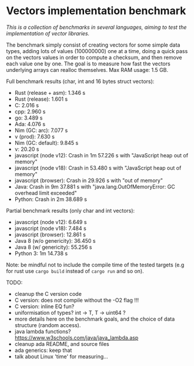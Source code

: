 # Vectors implementation benchmark

*This is a collection of benchmarks in several languages, aiming to test the implementation of vector libraries.*

The benchmark simply consist of creating vectors for some simple data types, adding lots of values (100000000) one at a time, doing a quick pass on the vectors values in order to compute a checksum, and then remove each value one by one. The goal is to measure how fast the vectors underlying arrays can realloc themselves. Max RAM usage: 1.5 GB.

Full benchmark results (char, int and 16 bytes struct vectors):

- Rust (release + asm):     1.346 s
- Rust (release):           1.601 s
- C:                        2.016 s
- cpp:                      2.960 s
- go:                       3.489 s
- Ada:                      4.076 s
- Nim (GC: arc):            7.077 s
- v (prod):                 7.630 s
- Nim (GC: default):        9.845 s
- v:                        20.20 s
- javascript (node v12):    Crash in 1m 57.226 s with "JavaScript heap out of memory"
- javascript (node v18):    Crash in 53.480 s with "JavaScript heap out of memory"
- javascript (browser):     Crash in 29.926 s with "out of memory"
- Java:                     Crash in 9m 37.881 s with "java.lang.OutOfMemoryError: GC overhead limit exceeded"
- Python:                   Crash in 2m 38.689 s

Partial benchmark results (only char and int vectors):

- javascript (node v12):    6.649 s
- javascript (node v18):    7.484 s
- javascript (browser):     12.861 s
- Java 8 (w/o genericity):  36.450 s
- Java 8 (w/ genericity):   55.256 s
- Python 3:                 1m 14.738 s


Note: be mindful not to include the compile time of the tested targets (e.g for rust use ``` cargo build ``` instead of ``` cargo run ``` and so on).


TODO:

- cleanup the C version code
- C version: does not compile without the -O2 flag !!!
- C version: inline EQ fun?
- uniformisation of types? int -> T, T -> uint64 ?
- more details here on the benchmark goals, and the choice of data structure (random access).
- java lambda functions? https://www.w3schools.com/java/java_lambda.asp
- cleanup ada README, and source files
- ada generics: keep that
- talk about Linux 'time' for measuring...
